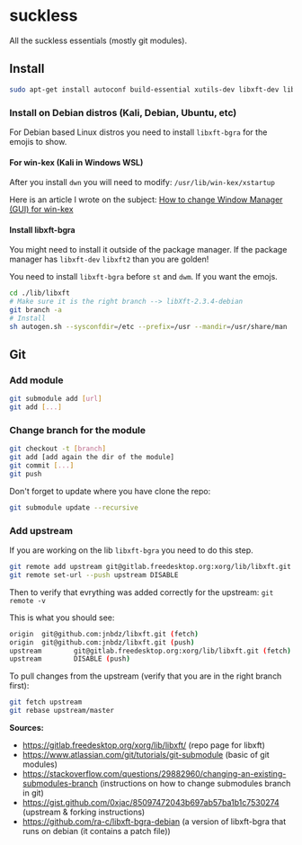 # suckless
All the suckless essentials (mostly git modules).

## Install
```bash
sudo apt-get install autoconf build-essential xutils-dev libxft-dev libxft2
```

### Install on Debian distros (Kali, Debian, Ubuntu, etc)
For Debian based Linux distros you need to install `libxft-bgra` for the emojis to show.

#### For win-kex (Kali in Windows WSL)
After you install `dwn` you will need to modify: `/usr/lib/win-kex/xstartup`

Here is an article I wrote on the subject: [How to change Window Manager (GUI) for win-kex](https://jeannicolasboulay.medium.com/how-to-change-window-manager-gui-for-win-kex-7b6a749f423b)

#### Install libxft-bgra
You might need to install it outside of the package manager. If the package manager has `libxft-dev` `libxft2` than you are golden!

You need to install `libxft-bgra` before `st` and `dwm`. If you want the emojs.

```bash
cd ./lib/libxft
# Make sure it is the right branch --> libXft-2.3.4-debian
git branch -a
# Install
sh autogen.sh --sysconfdir=/etc --prefix=/usr --mandir=/usr/share/man
```

## Git
### Add module
```bash
git submodule add [url]
git add [...]
```
### Change branch for the module
```bash
git checkout -t [branch]
git add [add again the dir of the module]
git commit [...]
git push
```
Don't forget to update where you have clone the repo: 
```bash
git submodule update --recursive
```

### Add upstream
If you are working on the lib `libxft-bgra` you need to do this step.
```bash
git remote add upstream git@gitlab.freedesktop.org:xorg/lib/libxft.git 
git remote set-url --push upstream DISABLE
```
Then to verify that evrything was added correctly for the upstream: 
`git remote -v`

This is what you should see: 
```bash
origin  git@github.com:jnbdz/libxft.git (fetch)
origin  git@github.com:jnbdz/libxft.git (push)
upstream        git@gitlab.freedesktop.org:xorg/lib/libxft.git (fetch)
upstream        DISABLE (push)
```
To pull changes from the upstream (verify that you are in the right branch first):
```bash
git fetch upstream
git rebase upstream/master
```

**Sources:**
- https://gitlab.freedesktop.org/xorg/lib/libxft/ (repo page for libxft)
- https://www.atlassian.com/git/tutorials/git-submodule (basic of git modules)
- https://stackoverflow.com/questions/29882960/changing-an-existing-submodules-branch (instructions on how to change submodules branch in git)
- https://gist.github.com/0xjac/85097472043b697ab57ba1b1c7530274 (upstream & forking instructions)
- https://github.com/ra-c/libxft-bgra-debian (a version of libxft-bgra that runs on debian (it contains a patch file))
